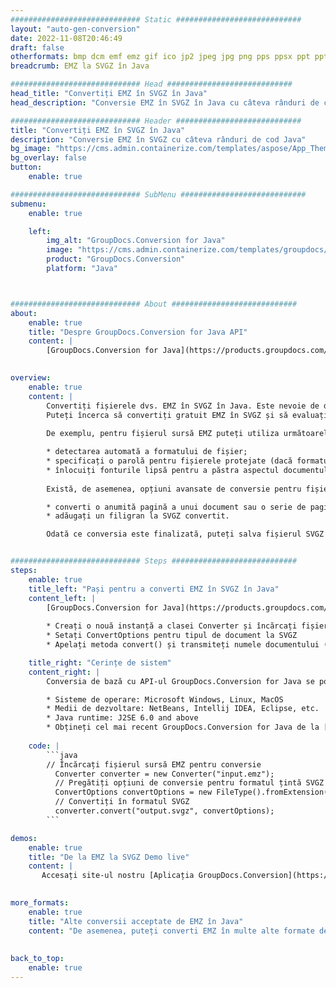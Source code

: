 ```yaml
---
############################# Static ############################
layout: "auto-gen-conversion"
date: 2022-11-08T20:46:49
draft: false
otherformats: bmp dcm emf emz gif ico jp2 jpeg jpg png pps ppsx ppt pptx psb psd svg svgz tga tif tiff webp wmf wmz
breadcrumb: EMZ la SVGZ în Java

############################# Head ############################
head_title: "Convertiți EMZ în SVGZ în Java"
head_description: "Conversie EMZ în SVGZ în Java cu câteva rânduri de cod. Convertiți peste 160 de formate de fișiere folosind API-ul de conversie a documentelor GroupDocs pentru Java"

############################# Header ############################
title: "Convertiți EMZ în SVGZ în Java"
description: "Conversie EMZ în SVGZ cu câteva rânduri de cod Java"
bg_image: "https://cms.admin.containerize.com/templates/aspose/App_Themes/V3/images/bg/header1.png"
bg_overlay: false
button:
    enable: true

############################# SubMenu ############################
submenu:
    enable: true

    left:
        img_alt: "GroupDocs.Conversion for Java"
        image: "https://cms.admin.containerize.com/templates/groupdocs/images/product-logos/90x90-noborder/groupdocs-conversion-java.png"
        product: "GroupDocs.Conversion"
        platform: "Java"



############################# About ############################
about:
    enable: true
    title: "Despre GroupDocs.Conversion for Java API"
    content: |
        [GroupDocs.Conversion for Java](https://products.groupdocs.com/conversion/java/) este un API avansat de conversie a formatului de fișier pentru conversia între formate de imagini și documente populare, cum ar fi Microsoft Office, OpenDocument, PDF, HTML, e-mail, CAD. și multe altele cu doar câteva linii de cod. API-ul nativ detectează automat formatele documentelor originale și oferă multe opțiuni pentru personalizarea documentelor convertite. Împreună cu funcția de extragere a informațiilor dintr-un document, acceptă și stocarea în cache a rezultatelor conversiei pe discul local în mod implicit. Cu toate acestea, orice tip de stocare cache poate fi suportat prin implementarea interfețelor adecvate - Amazon S3, Dropbox, Google Drive, Windows Azure, Reddis sau orice altele.
    

overview:
    enable: true
    content: |
        Convertiți fișierele dvs. EMZ în SVGZ în Java. Este nevoie de doar câteva linii de cod Java pe orice platformă la alegere, cum ar fi Windows, Linux, macOS.
        Puteți încerca să convertiți gratuit EMZ în SVGZ și să evaluați calitatea rezultatelor conversiei. Împreună cu scripturile simple de conversie a fișierelor, puteți încerca opțiuni mai sofisticate pentru încărcarea fișierului sursă EMZ și stocarea rezultatului SVGZ. 
        
        De exemplu, pentru fișierul sursă EMZ puteți utiliza următoarele opțiuni de încărcare:

        * detectarea automată a formatului de fișier;
        * specificați o parolă pentru fișierele protejate (dacă formatul de fișier o acceptă);
        * înlocuiți fonturile lipsă pentru a păstra aspectul documentului.
        
        Există, de asemenea, opțiuni avansate de conversie pentru fișierul SVGZ:

        * converti o anumită pagină a unui document sau o serie de pagini;
        * adăugați un filigran la SVGZ convertit.

        Odată ce conversia este finalizată, puteți salva fișierul SVGZ în calea fișierului local sau în orice spațiu de stocare terță parte, cum ar fi FTP, Amazon S3, Google Drive, Dropbox etc. Rețineți - pentru a converti EMZ la SVGZ, nu trebuie să instalați niciun software suplimentar, cum ar fi MS Office, Open Office, Adobe Acrobat Reader etc.


############################# Steps ############################
steps:
    enable: true
    title_left: "Pași pentru a converti EMZ în SVGZ în Java"
    content_left: |
        [GroupDocs.Conversion for Java](https://products.groupdocs.com/conversion/java/) permite dezvoltatorilor să convertească cu ușurință fișierul EMZ în SVGZ cu câteva linii de cod.
        
        * Creați o nouă instanță a clasei Converter și încărcați fișierul EMZ cu calea completă
        * Setați ConvertOptions pentru tipul de document la SVGZ
        * Apelați metoda convert() și transmiteți numele documentului (calea completă) și formatul (SVGZ) ca parametru

    title_right: "Cerințe de sistem"
    content_right: |
        Conversia de bază cu API-ul GroupDocs.Conversion for Java se poate face cu doar câteva linii de cod. API-urile noastre sunt acceptate pe toate platformele și sistemele de operare majore. Înainte de a executa codul de mai jos, asigurați-vă că aveți următoarele cerințe preliminare instalate pe sistemul dvs.

        * Sisteme de operare: Microsoft Windows, Linux, MacOS
        * Medii de dezvoltare: NetBeans, Intellij IDEA, Eclipse, etc.
        * Java runtime: J2SE 6.0 and above
        * Obțineți cel mai recent GroupDocs.Conversion for Java de la [Maven](https://repository.groupdocs.com/webapp/#/artifacts/browse/tree/General/repo/com/groupdocs/groupdocs-conversion)
         
    code: |
        ```java    
        // Încărcați fișierul sursă EMZ pentru conversie
          Converter converter = new Converter("input.emz");
          // Pregătiți opțiuni de conversie pentru formatul țintă SVGZ
          ConvertOptions convertOptions = new FileType().fromExtension("svgz").getConvertOptions();
          // Convertiți în formatul SVGZ
          converter.convert("output.svgz", convertOptions);
        ```

demos:
    enable: true
    title: "De la EMZ la SVGZ Demo live"
    content: |
       Accesați site-ul nostru [Aplicația GroupDocs.Conversion](https://products.groupdocs.app/conversion/family) și încercați acum conversia EMZ în SVGZ. Demo-ul gratuit are următoarele beneficii
          

more_formats:
    enable: true
    title: "Alte conversii acceptate de EMZ în Java"
    content: "De asemenea, puteți converti EMZ în multe alte formate de fișiere. Vă rugăm să vedeți lista de mai jos."
       
       
back_to_top:
    enable: true
---
```

